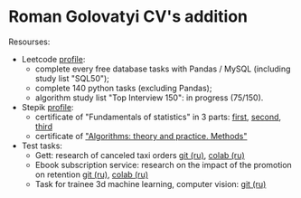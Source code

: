 # Roman Golovatyi CV's addition

Resourses:
* Leetcode [profile](https://leetcode.com/ROMAN_GO/):
  * complete every free database tasks with Pandas / MySQL (including study list "SQL50");
  * complete 140 python tasks (excluding Pandas);
  * algorithm study list "Top Interview 150": in progress (75/150).
* Stepik [profile](https://stepik.org/users/681475453/profile):
  * certificate of "Fundamentals of statistics" in 3 parts: [first](https://stepik.org/cert/2297610?lang=en), [second](https://stepik.org/cert/2316611?lang=en), [third](https://stepik.org/cert/2323908?lang=en)
  * certificate of ["Algorithms: theory and practice. Methods"](https://stepik.org/cert/2327582?lang=en)
* Test tasks:
  * Gett: research of canceled taxi orders [git (ru)](https://github.com/Roman3173/RomanGo/blob/main/Test%20cases/Gett%20(taxi)/canceled_taxi_orders_ru.ipynb), [colab (ru)](https://colab.research.google.com/drive/1ZzvnHDscjpK4qjP8d638icdDomEj6pLz)
  * Ebook subscription service: research on the impact of the promotion on retention [git (ru)](https://github.com/Roman3173/RomanGo/blob/main/Test%20cases/Ebook%20subscription%20service/retention.ipynb), [colab (ru)](https://colab.research.google.com/github/Roman3173/RomanGo/blob/main/Test%20cases/Ebook%20subscription%20service/retention.ipynb)
  * Task for trainee 3d machine learning, computer vision: [git (ru)](https://github.com/Roman3173/RomanGo/blob/main/Test%20cases/3D_room_test/README.md)
